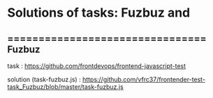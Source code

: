 # Solutions of tasks: Fuzbuz and
================================
Fuzbuz
----------
task : 
https://github.com/frontdevops/frontend-javascript-test

solution (task-fuzbuz.js) : 
https://github.com/vfrc37/frontender-test-task_Fuzbuz/blob/master/task-fuzbuz.js